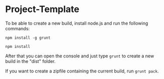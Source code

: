 Project-Template
================

To be able to create a new build, install node.js and run the following commands:

`npm install -g grunt`

`npm install`

After that you can open the console and just type `grunt` to create a new build in the "dist" folder.

If you want to create a zipfile containing the current build, run `grunt pack`.
